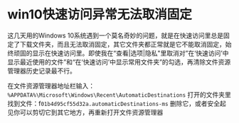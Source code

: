 # win10快速访问异常无法取消固定

这几天用的Windows 10系统遇到一个莫名奇妙的问题，就是在快速访问里总是固定了下载文件夹，而且无法取消固定，其它文件夹都正常就是它不能取消固定，始终顽固的显示在快速访问里。即使我在“查看|选项|隐私"里取消对”在‘快速访问’中显示最近使用的文件”和“在‘快速访问’中显示常用文件夹”的勾选，再清除文件资源管理器历史记录最不行。

在文件资源管理器地址栏输入：`%APPDATA%\Microsoft\Windows\Recent\AutomaticDestinations`
打开的文件夹里找到文件：f`01b4d95cf55d32a.automaticDestinations-ms`
删除它，或者安全起见你可以剪切它到其它地方，再重新打开文件资源管理器

